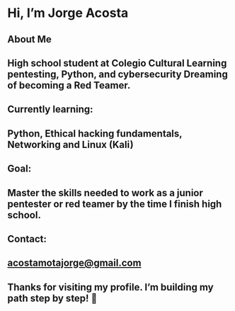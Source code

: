 # Hi, I’m Jorge Acosta
## About Me
 High school student at Colegio Cultural
 Learning pentesting, Python, and cybersecurity
 Dreaming of becoming a Red Teamer.
---
## Currently learning:
Python, 
Ethical hacking fundamentals, 
Networking and Linux (Kali)
---
## Goal:
Master the skills needed to work as a junior pentester or red teamer by the time I finish high school.
---
## Contact:
acostamotajorge@gmail.com
---
Thanks for visiting my profile. I’m building my path step by step! 🚀
---

